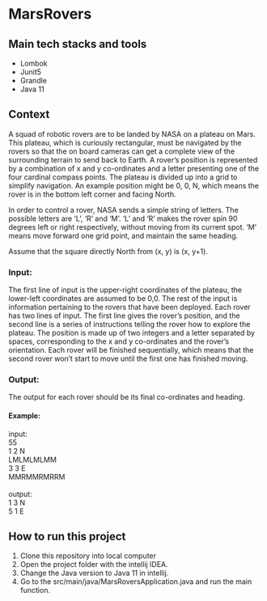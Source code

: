 # MarsRovers

## Main tech stacks and tools
- Lombok
- Junit5
- Grandle
- Java 11

## Context

A squad of robotic rovers are to be landed by NASA on a plateau on Mars. This plateau, which is curiously rectangular, must be navigated by the rovers so that the on board cameras can get a complete view of the surrounding terrain to send back to Earth. 
A rover’s position is represented by a combination of x and y co-ordinates and a letter presenting one of the four cardinal compass points. The plateau is divided up into a grid to simplify navigation. An example position might be 0, 0, N, which means the rover is in the bottom left corner and facing North.

In order to control a rover, NASA sends a simple string of letters. The possible letters are ‘L’, ‘R’ and ‘M’. ‘L’ and ‘R’ makes the rover spin 90 degrees left or right respectively, without moving from its current spot. ‘M’ means move forward one grid point, and maintain the same heading.

Assume that the square directly North from (x, y) is (x, y+1).


### Input:

The first line of input is the upper-right coordinates of the plateau, the lower-left coordinates are assumed to be 0,0. The rest of the input is information pertaining to the rovers that have been deployed. Each rover has two lines of input. The first line gives the rover’s position, and the second line is a series of instructions telling the rover how to explore the plateau. The position is made up of two integers and a letter separated by spaces, corresponding to the x and y co-ordinates and the rover’s orientation. Each rover will be finished sequentially, which means that the second rover won’t start to move until the first one has finished moving.


### Output:

The output for each rover should be its final co-ordinates and heading.

#### Example: <br> 
input: <br>
55 <br> 1 2 N <br> LMLMLMLMM <br> 3 3 E <br> MMRMMRMRRM <br> <br> 
output: <br>
1 3 N <br>
5 1 E <br>



## How to run this project
1. Clone this repository into local computer
2. Open the project folder with the intellij IDEA.
3. Change the Java version to Java 11 in intellij. <br>
4. Go to the src/main/java/MarsRoversApplication.java and run the main function.
